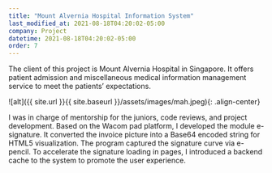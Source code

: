 ```yaml
---
title: "Mount Alvernia Hospital Information System"
last_modified_at: 2021-08-18T04:20:02-05:00
company: Project
datetime: 2021-08-18T04:20:02-05:00
order: 7
---
```


The client of this project is Mount Alvernia Hospital in Singapore. It offers patient admission and miscellaneous medical information management service to meet the patients’ expectations.

![alt]({{ site.url }}{{ site.baseurl }}/assets/images/mah.jpeg){: .align-center}

I was in charge of mentorship for the juniors, code reviews, and project development. Based on the Wacom pad platform, I developed the module e-signature. It converted the invoice picture into a Base64 encoded string for HTML5 visualization. The program captured the signature curve via e-pencil. To accelerate the signature loading in pages, I introduced a backend cache to the system to promote the user experience.
